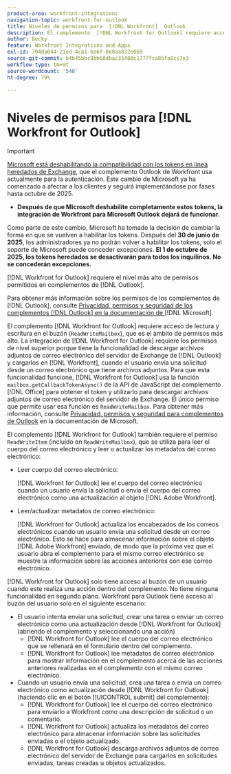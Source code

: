 ```yaml
---
product-area: workfront-integrations
navigation-topic: workfront-for-outlook
title: Niveles de permisos para  [!DNL Workfront]  Outlook
description: El complemento  [!DNL Workfront for Outlook] requiere acceso de lectura y escritura al buzón. La integración de  [!DNL Workfront for Outlook]  requiere los permisos de nivel superior porque tiene la funcionalidad de descargar archivos adjuntos de correo electrónico del servidor de Exchange de Outlook y cargarlos en  [!DNL Workfront], cuando el usuario envía una solicitud desde un correo electrónico que tiene archivos adjuntos.
author: Becky
feature: Workfront Integrations and Apps
exl-id: 704da044-21ed-4ca1-be6f-0e0aa832e069
source-git-commit: b4b45bbc8bb68dbac35488c1777fca85fa0cc7e3
workflow-type: tm+mt
source-wordcount: '548'
ht-degree: 79%

---
```


# Niveles de permisos para [!DNL Workfront for Outlook]

>[!IMPORTANT]
>
>[Microsoft está deshabilitando la compatibilidad con los tokens en línea heredados de Exchange](https://learn.microsoft.com/en-us/office/dev/add-ins/outlook/faq-nested-app-auth-outlook-legacy-tokens), que el complemento Outlook de Workfront usa actualmente para la autenticación. Este cambio de Microsoft ya ha comenzado a afectar a los clientes y seguirá implementándose por fases hasta octubre de 2025.
>
>* **Después de que Microsoft deshabilite completamente estos tokens, la integración de Workfront para Microsoft Outlook dejará de funcionar.**
>
>Como parte de este cambio, Microsoft ha tomado la decisión de cambiar la forma en que se vuelven a habilitar los tokens. Después del **30 de junio de 2025**, los administradores ya no podrán volver a habilitar los tokens, solo el soporte de Microsoft puede conceder excepciones. **El 1 de octubre de 2025, los tokens heredados se desactivarán para todos los inquilinos. No se concederán excepciones.**


[!DNL Workfront for Outlook] requiere el nivel más alto de permisos permitidos en complementos de [!DNL Outlook].

Para obtener más información sobre los permisos de los complementos de [!DNL Outlook], consulte [Privacidad, permisos y seguridad de los complementos [!DNL Outlook]  en la documentación de ](https://docs.microsoft.com/en-us/office/dev/add-ins/outlook/privacy-and-security)[!DNL Microsoft].

El complemento [!DNL Workfront for Outlook] requiere acceso de lectura y escritura en el buzón (`ReadWriteMailbox`), que es el ámbito de permisos más alto.
La integración de [!DNL Workfront for Outlook] requiere los permisos de nivel superior porque tiene la funcionalidad de descargar archivos adjuntos de correo electrónico del servidor de Exchange de [!DNL Outlook] y cargarlos en [!DNL Workfront], cuando el usuario envía una solicitud desde un correo electrónico que tiene archivos adjuntos. Para que esta funcionalidad funcione, [!DNL Workfront for Outlook] usa la función `mailbox.getCallbackTokenAsync()` de la API de JavaScript del complemento [!DNL Office] para obtener el token y utilizarlo para descargar archivos adjuntos de correo electrónico del servidor de Exchange. El único permiso que permite usar esa función es `ReadWriteMailbox`. Para obtener más información, consulte [Privacidad, permisos y seguridad para complementos de Outlook](https://docs.microsoft.com/en-us/office/dev/add-ins/outlook/privacy-and-security) en la documentación de Microsoft.

El complemento [!DNL Workfront for Outlook] también requiere el permiso `ReadWriteItem` (incluido en `ReadWriteMailbox`), que se utiliza para leer el cuerpo del correo electrónico y leer o actualizar los metadatos del correo electrónico:

* Leer cuerpo del correo electrónico:

  [!DNL Workfront for Outlook] lee el cuerpo del correo electrónico cuando un usuario envía la solicitud o envía el cuerpo del correo electrónico como una actualización al objeto [!DNL Adobe Workfront].
* Leer/actualizar metadatos de correo electrónico:

  [!DNL Workfront for Outlook] actualiza los encabezados de los correos electrónicos cuando un usuario envía una solicitud desde un correo electrónico. Esto se hace para almacenar información sobre el objeto [!DNL Adobe Workfront] enviado, de modo que la próxima vez que el usuario abra el complemento para el mismo correo electrónico se muestre la información sobre las acciones anteriores con ese correo electrónico.

[!DNL Workfront for Outlook] solo tiene acceso al buzón de un usuario cuando este realiza una acción dentro del complemento. No tiene ninguna funcionalidad en segundo plano. Workfront para Outlook tiene acceso al buzón del usuario solo en el siguiente escenario:

* El usuario intenta enviar una solicitud, crear una tarea o enviar un correo electrónico como una actualización desde [!DNL Workfront for Outlook] (abriendo el complemento y seleccionando una acción)
   * [!DNL Workfront for Outlook] lee el cuerpo del correo electrónico que se rellenará en el formulario dentro del complemento.
   * [!DNL Workfront for Outlook] lee metadatos de correo electrónico para mostrar información en el complemento acerca de las acciones anteriores realizadas en el complemento con el mismo correo electrónico.
* Cuando un usuario envía una solicitud, crea una tarea o envía un correo electrónico como actualización desde [!DNL Workfront for Outlook] (haciendo clic en el botón [!UICONTROL submit] del complemento):
   * [!DNL Workfront for Outlook] lee el cuerpo del correo electrónico para enviarlo a Workfront como una descripción de solicitud o un comentario.
   * [!DNL Workfront for Outlook] actualiza los metadatos del correo electrónico para almacenar información sobre las solicitudes enviadas o el objeto actualizado.
   * [!DNL Workfront for Outlook] descarga archivos adjuntos de correo electrónico del servidor de Exchange para cargarlos en solicitudes enviadas, tareas creadas u objetos actualizados.

